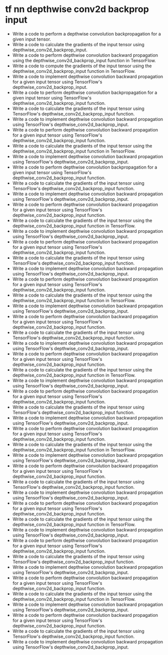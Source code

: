 # tf nn depthwise conv2d backprop input

- Write a code to perform a depthwise convolution backpropagation for a given input tensor.
- Write a code to calculate the gradients of the input tensor using depthwise_conv2d_backprop_input.
- Write a code to perform depthwise convolution backward propagation using the depthwise_conv2d_backprop_input function in TensorFlow.
- Write a code to compute the gradients of the input tensor using the depthwise_conv2d_backprop_input function in TensorFlow.
- Write a code to implement depthwise convolution backward propagation for a given input tensor using TensorFlow's depthwise_conv2d_backprop_input.
- Write a code to perform depthwise convolution backpropagation for a given input tensor using TensorFlow's depthwise_conv2d_backprop_input function.
- Write a code to calculate the gradients of the input tensor using TensorFlow's depthwise_conv2d_backprop_input function.
- Write a code to implement depthwise convolution backward propagation using TensorFlow's depthwise_conv2d_backprop_input.
- Write a code to perform depthwise convolution backward propagation for a given input tensor using TensorFlow's depthwise_conv2d_backprop_input function.
- Write a code to calculate the gradients of the input tensor using the depthwise_conv2d_backprop_input function in TensorFlow.
- Write a code to implement depthwise convolution backward propagation using TensorFlow's depthwise_conv2d_backprop_input.
- Write a code to perform depthwise convolution backpropagation for a given input tensor using TensorFlow's depthwise_conv2d_backprop_input function.
- Write a code to calculate the gradients of the input tensor using TensorFlow's depthwise_conv2d_backprop_input function.
- Write a code to implement depthwise convolution backward propagation using TensorFlow's depthwise_conv2d_backprop_input.
- Write a code to perform depthwise convolution backward propagation for a given input tensor using TensorFlow's depthwise_conv2d_backprop_input function.
- Write a code to calculate the gradients of the input tensor using the depthwise_conv2d_backprop_input function in TensorFlow.
- Write a code to implement depthwise convolution backward propagation using TensorFlow's depthwise_conv2d_backprop_input.
- Write a code to perform depthwise convolution backward propagation for a given input tensor using TensorFlow's depthwise_conv2d_backprop_input function.
- Write a code to calculate the gradients of the input tensor using TensorFlow's depthwise_conv2d_backprop_input function.
- Write a code to implement depthwise convolution backward propagation using TensorFlow's depthwise_conv2d_backprop_input.
- Write a code to perform depthwise convolution backward propagation for a given input tensor using TensorFlow's depthwise_conv2d_backprop_input function.
- Write a code to calculate the gradients of the input tensor using the depthwise_conv2d_backprop_input function in TensorFlow.
- Write a code to implement depthwise convolution backward propagation using TensorFlow's depthwise_conv2d_backprop_input.
- Write a code to perform depthwise convolution backward propagation for a given input tensor using TensorFlow's depthwise_conv2d_backprop_input function.
- Write a code to calculate the gradients of the input tensor using TensorFlow's depthwise_conv2d_backprop_input function.
- Write a code to implement depthwise convolution backward propagation using TensorFlow's depthwise_conv2d_backprop_input.
- Write a code to perform depthwise convolution backward propagation for a given input tensor using TensorFlow's depthwise_conv2d_backprop_input function.
- Write a code to calculate the gradients of the input tensor using the depthwise_conv2d_backprop_input function in TensorFlow.
- Write a code to implement depthwise convolution backward propagation using TensorFlow's depthwise_conv2d_backprop_input.
- Write a code to perform depthwise convolution backward propagation for a given input tensor using TensorFlow's depthwise_conv2d_backprop_input function.
- Write a code to calculate the gradients of the input tensor using TensorFlow's depthwise_conv2d_backprop_input function.
- Write a code to implement depthwise convolution backward propagation using TensorFlow's depthwise_conv2d_backprop_input.
- Write a code to perform depthwise convolution backward propagation for a given input tensor using TensorFlow's depthwise_conv2d_backprop_input function.
- Write a code to calculate the gradients of the input tensor using the depthwise_conv2d_backprop_input function in TensorFlow.
- Write a code to implement depthwise convolution backward propagation using TensorFlow's depthwise_conv2d_backprop_input.
- Write a code to perform depthwise convolution backward propagation for a given input tensor using TensorFlow's depthwise_conv2d_backprop_input function.
- Write a code to calculate the gradients of the input tensor using TensorFlow's depthwise_conv2d_backprop_input function.
- Write a code to implement depthwise convolution backward propagation using TensorFlow's depthwise_conv2d_backprop_input.
- Write a code to perform depthwise convolution backward propagation for a given input tensor using TensorFlow's depthwise_conv2d_backprop_input function.
- Write a code to calculate the gradients of the input tensor using the depthwise_conv2d_backprop_input function in TensorFlow.
- Write a code to implement depthwise convolution backward propagation using TensorFlow's depthwise_conv2d_backprop_input.
- Write a code to perform depthwise convolution backward propagation for a given input tensor using TensorFlow's depthwise_conv2d_backprop_input function.
- Write a code to calculate the gradients of the input tensor using TensorFlow's depthwise_conv2d_backprop_input function.
- Write a code to implement depthwise convolution backward propagation using TensorFlow's depthwise_conv2d_backprop_input.
- Write a code to perform depthwise convolution backward propagation for a given input tensor using TensorFlow's depthwise_conv2d_backprop_input function.
- Write a code to calculate the gradients of the input tensor using the depthwise_conv2d_backprop_input function in TensorFlow.
- Write a code to implement depthwise convolution backward propagation using TensorFlow's depthwise_conv2d_backprop_input.
- Write a code to perform depthwise convolution backward propagation for a given input tensor using TensorFlow's depthwise_conv2d_backprop_input function.
- Write a code to calculate the gradients of the input tensor using TensorFlow's depthwise_conv2d_backprop_input function.
- Write a code to implement depthwise convolution backward propagation using TensorFlow's depthwise_conv2d_backprop_input.